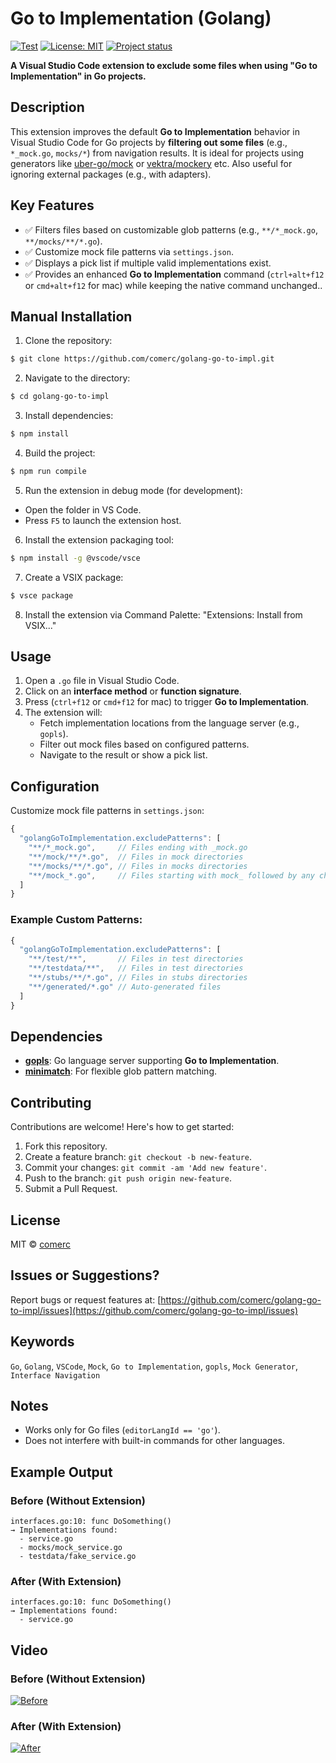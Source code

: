# Go to Implementation (Golang)

[![Test](https://github.com/comerc/golang-go-to-impl/actions/workflows/test.yml/badge.svg)](https://github.com/comerc/golang-go-to-impl/actions/workflows/test.yml)
[![License: MIT](https://img.shields.io/badge/License-MIT-yellow.svg)](https://opensource.org/licenses/MIT)
[![Project status](https://img.shields.io/github/release/comerc/golang-go-to-impl.svg?123)](https://github.com/comerc/golang-go-to-impl/releases/latest)

**A Visual Studio Code extension to exclude some files when using "Go to Implementation" in Go projects.**

## Description

This extension improves the default **Go to Implementation** behavior in Visual Studio Code for Go projects by **filtering out some files** (e.g., `*_mock.go`, `mocks/*`) from navigation results. It is ideal for projects using generators like [uber-go/mock](https://github.com/uber-go/mock) or [vektra/mockery](https://github.com/vektra/mockery) etc. Also useful for ignoring external packages (e.g., with adapters).

## Key Features

- ✅ Filters files based on customizable glob patterns (e.g., `**/*_mock.go`, `**/mocks/**/*.go`).
- ✅ Customize mock file patterns via `settings.json`.
- ✅ Displays a pick list if multiple valid implementations exist.
- ✅ Provides an enhanced **Go to Implementation** command (`ctrl+alt+f12` or `cmd+alt+f12` for mac) while keeping the native command unchanged..

## Manual Installation

1. Clone the repository:
```bash
$ git clone https://github.com/comerc/golang-go-to-impl.git
```
2. Navigate to the directory:
```bash
$ cd golang-go-to-impl
```
3. Install dependencies:
```bash
$ npm install
```
4. Build the project:
```bash
$ npm run compile
```
5. Run the extension in debug mode (for development):
  - Open the folder in VS Code.
  - Press `F5` to launch the extension host.
6. Install the extension packaging tool:
```bash
$ npm install -g @vscode/vsce
```
7. Create a VSIX package:
```bash
$ vsce package
```
8. Install the extension via Command Palette: 
"Extensions: Install from VSIX..."

## Usage

1. Open a `.go` file in Visual Studio Code.
2. Click on an **interface method** or **function signature**.
3. Press (`ctrl+f12` or `cmd+f12` for mac) to trigger **Go to Implementation**.
4. The extension will:
   - Fetch implementation locations from the language server (e.g., `gopls`).
   - Filter out mock files based on configured patterns.
   - Navigate to the result or show a pick list.

## Configuration

Customize mock file patterns in `settings.json`:

```js
{
  "golangGoToImplementation.excludePatterns": [
    "**/*_mock.go",     // Files ending with _mock.go
    "**/mock/**/*.go",  // Files in mock directories
    "**/mocks/**/*.go", // Files in mocks directories
    "**/mock_*.go",     // Files starting with mock_ followed by any characters
  ]
}
```

### Example Custom Patterns:
```js
{
  "golangGoToImplementation.excludePatterns": [
    "**/test/**",       // Files in test directories
    "**/testdata/**",   // Files in test directories
    "**/stubs/**/*.go", // Files in stubs directories
    "**/generated/*.go" // Auto-generated files
  ]
}
```

## Dependencies

- **[gopls](https://pkg.go.dev/golang.org/x/tools/gopls)**: Go language server supporting **Go to Implementation**.
- **[minimatch](https://www.npmjs.com/package/minimatch)**: For flexible glob pattern matching.

## Contributing

Contributions are welcome! Here's how to get started:

1. Fork this repository.
2. Create a feature branch: `git checkout -b new-feature`.
3. Commit your changes: `git commit -am 'Add new feature'`.
4. Push to the branch: `git push origin new-feature`.
5. Submit a Pull Request.

## License

MIT © [comerc](https://github.com/comerc)

## Issues or Suggestions?

Report bugs or request features at:
[https://github.com/comerc/golang-go-to-impl/issues](https://github.com/comerc/golang-go-to-impl/issues)

## Keywords

`Go`, `Golang`, `VSCode`, `Mock`, `Go to Implementation`, `gopls`, `Mock Generator`, `Interface Navigation`

## Notes

- Works only for Go files (`editorLangId == 'go'`).
- Does not interfere with built-in commands for other languages.

## Example Output

### Before (Without Extension)
```
interfaces.go:10: func DoSomething()
→ Implementations found:
  - service.go
  - mocks/mock_service.go
  - testdata/fake_service.go
```

### After (With Extension)
```
interfaces.go:10: func DoSomething()
→ Implementations found:
  - service.go
```

## Video

### Before (Without Extension)

[![Before](https://img.youtube.com/vi/UBpYWz70xFU/0.jpg)](https://www.youtube.com/watch?v=UBpYWz70xFU&t=0.25)

### After (With Extension)

[![After](https://img.youtube.com/vi/kbm4_u_xArI/0.jpg)](https://www.youtube.com/watch?v=kbm4_u_xArI&t=0.25)
